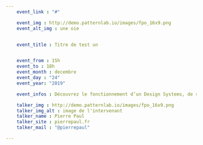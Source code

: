 ```yaml
---
    event_link : "#"

    event_img : http://demo.patternlab.io/images/fpo_16x9.png
    event_alt_img : une oie


    event_title : Titre de test un


    event_from : 15h
    event_to : 18h
    event_month : decembre
    event_day : "24"
    event_year: "2019"

    event_infos : Découvrez le fonctionnement d’un Design Systems, de son installation a sa personna...

    talker_img : http://demo.patternlab.io/images/fpo_16x9.png
    talker_img_alt : image de l'intervenant
    talker_name : Pierre Paul
    talker_site : pierrepaul.fr
    talker_mail : "@pierrepaul"

---
```

